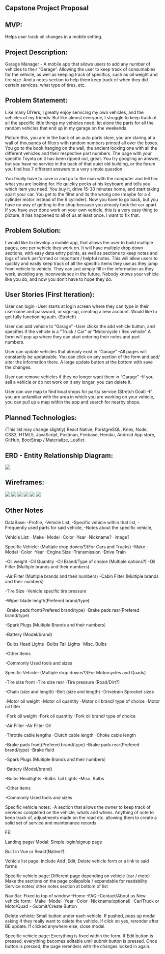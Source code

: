 ## Capstone Project Proposal ##
## MVP: ##
Helps user track oil changes in a mobile setting.

## Project Description: ##

Garage Manager -
A mobile app that allows users to add any number of vehicles to their “Garage”. Allowing the user to keep track of consumables for the vehicle, as well as keeping track of specifics, such as oil weight and tire size. And a notes section to help them keep track of when they did certain services, what type of tires, etc.


## Problem Statement: ##

Like many DIYers, I greatly enjoy servicing my own vehicles, and the vehicles of my friends. But like almost everyone, I struggle to keep track of all the specific little things my vehicles need, let alone the parts for all the random vehicles that end up in my garage on the weekends.

Picture this, you are in the back of an auto parts store, you are staring at a wall of thousands of  filters with random numbers printed all over the boxes. You go to the book hanging on the wall, the ancient looking one with all the different vehicles and their respective part numbers. The page with your specific Toyota on it has been ripped out, great. You try googling an answer, but you have no service in the back of that quiet old building, or the forum you find has 7 different answers to a very simple question.

You finally have to cave in and go to the man with the computer and tell him what you are looking for. He quickly pecks at his keyboard and tells you which item you need. You buy it, drive 15-30 minutes home, and start taking apart your car. You get to the filter and its the wrong one (maybe for a 4 cylinder motor instead of the 6 cylinder). Now you have to go back, but you have no way of getting to the shop because you already took the car apart. If you have ever done work on your own vehicle, this is a very easy thing to picture, it has happened to all of us at least once. I want to fix that.

## Problem Solution: ##

I would like to develop a mobile app, that allows the user to build multiple pages, one per vehicle they work on. It will have multiple drop down sections, with easy data entry points, as well as sections to keep notes and logs of work performed or important / helpful notes. This will allow users to quickly and easily keep track of all the specific items they use as they jump from vehicle to vehicle. They can just simply fill in the information as they work, avoiding any inconvenience in the future. Nobody knows your vehicle like you do, and now you don’t have to hope they do.

## User Stories (First Iteration): ##

User can login
	-User starts at login screen where they can type in their username and password, or sign-up, creating a new account. Would like to get fully functioning auth. (Stretch)

User can add vehicle to “Garage”
	-User clicks the add vehicle button, and specifies if the vehicle is a “Truck / Car” or “Motorcycle / Rec vehicle” A form will pop up where they can start entering their notes and part numbers.

User can update vehicles that already exist in “Garage”
	-All pages will constantly be updateable. You can click on any section of the form and add/ alter the information there. A large update button at the bottom with save the changes.

User can remove vehicles if they no longer want them in “Garage”
	-If you sell a vehicle or do not work on it any longer, you can delete it.

User can use map to find local shops for parts/ service (Stretch Goal)
 	-If you are unfamiliar with the area in which you are working on your vehicle, you can pull up a map within the app and search for nearby shops.

## Planned Technologies: ##

(This list may change slightly)
React Native, PorstgreSQL, Knex, Node, CSS3, HTML5, JavaScript, Postman, Firebase, Heroku, Android App store, GitHub, BootStrap / Materialize, Leaflet. 

## ERD - Entity Relationship Diagram: ##

![](ERD.png)

## Wireframes: ##

![](LandingPage.png)
![](NewUser.png)
![](MyGarage.png)
![](NewVehicle.png)
![](SpecificVehicle.png)
![](SpecificVehicleCont.png)

## Other Notes ##
DataBase:
-Profile,
-Vehicle List,
-Specific vehicle within that list,
-Frequently used parts for said vehicle,
-Notes about the specific vehicle,

Vehicle List: 
-Make
-Model
-Color
-Year 
-Nickname?
-Image?

Specific Vehicle:   (Multiple drop downs?)(For Cars and Trucks)
-Make
-Model
-Color
-Year
-Engine Size
-Transmission
-Drive Train

-Oil weight
-Oil Quantity
-Oil Brand/Type of choice (Multiple options?)
-Oil Filter (Multiple brands and their numbers)

-Air Filter (Multiple brands and their numbers)
-Cabin Filter (Multiple brands and their numbers)

-Tire Size
-Vehicle specific tire pressure

-Wiper blade length(Prefered brand/type)

-Brake pads front(Prefered brand/type)
-Brake pads rear(Prefered brand/type)

-Spark Plugs (Multiple Brands and their numbers)

-Battery (Model/brand)

-Bulbs Head Lights
-Bulbs Tail Lights
-Misc. Bulbs

-Other items

-Commonly Used tools and sizes

Specific Vehicle:   (Multiple drop downs?)(For Motorcycles and Quads)

-Tire size front
-Tire size rear
-Tire pressure (Road/Dirt?)

-Chain (size and length)
-Belt (size and length)
-Drivetrain Sprocket sizes

-Motor oil weight
-Motor oil quantity
-Motor oil brand/ type of choice
-Motor oil filter

-Fork oil weight
-Fork oil quantity
-Fork oil brand/ type of choice

-Air Filter
-Air Filter Oil

-Throttle cable lengths
-Clutch cable length
-Choke cable length

-Brake pads front(Prefered brand/type)
-Brake pads rear(Prefered brand/type)
-Brake fluid

-Spark Plugs (Multiple Brands and their numbers)

-Battery (Model/brand)

-Bulbs Headlights
-Bulbs Tail Lights
-Misc. Bulbs

-Other items

-Commonly Used tools and sizes

Specific vehicle notes:
-A section that allows the owner to keep track of services completed on the vehicle, whats and whens. Anything of note to keep track of, adjustments made on the road etc. allowing them to create a solid set of service and maintenance records.

FE:

Landing page/ Modal:
Simple login/signup page

Built in Vue or React(Native?)

Vehicle list page:
Include Add ,Edit, Delete vehicle form or a link to said forms

Specific vehicle page:
Different page depending on vehicle (car / moto)
Make the sections on the page collapsible / expandable for readability
Service notes/ other notes section at bottom of list

Nav Bar:
Fixed to top of window
-Home
-FAQ
-Contact/About us
New vehicle form:
-Make
-Model
-Year
-Color
-Nickname(optional)
-Car/Truck or Moto/Quad
--Submit/Create Button

Delete vehicle:
Small button under each vehicle. 
If pushed, pops up modal asking if they really want to delete the vehicle. If click on yes, rerender after BE update. If clicked anywhere else, close modal.

Specific vehicle page:
Everything is fixed within the form.
If Edit button is pressed, everything becomes editable until submit button is pressed. Once button is pressed, the page rerenders with the changes locked in again.

